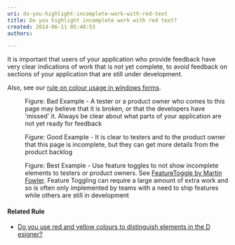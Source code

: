 ```yaml
---
uri: do-you-highlight-incomplete-work-with-red-text
title: Do you highlight incomplete work with red text?
created: 2014-06-11 05:40:53
authors:

---
```





<span class='intro'> <p><span>It is important that users of your application who provide feedback 
have very clear indications of work that is not yet complete, to avoid 
feedback on sections of your application that are still under 
development.</span></p> </span>

<p>Also, see our 
   <a href="http&#58;//www.ssw.com.au/ssw/Standards/rules/rulestobetterwindowsforms.aspx#RedYellowDesigner" target="_blank">rule on colour usage in windows forms</a>.</p><dl class="badImage"><dt>
      <img src="/PublishingImages/4e246f_bad-incomplete-work.jpg" alt="" />
   </dt><dd>Figure&#58; Bad Example - A tester or a product owner who comes to this page may believe that it is broken, or that the developers have 'missed' it. Always be clear about what parts of your application are not yet ready for feedback</dd></dl><dl class="goodImage"><dt>
      <img src="/PublishingImages/400e3f_good-incomplete-work.jpg" alt="" />
   </dt><dd>Figure&#58; Good Example - It is clear to testers and to the product owner that this page is incomplete, but they can get more details from the product backlog</dd></dl><dl class="goodImage"><dt>
      <img src="/PublishingImages/5b99bb_best-incomplete-work.jpg" alt="" />
   </dt><dd>Figure&#58; Best Example - Use feature toggles to not show incomplete elements to testers or product owners. See 
      <a href="http&#58;//martinfowler.com/bliki/FeatureToggle.html" target="_blank">FeatureToggle by Martin Fowler</a>​​. Feature Toggling can require a large amount of extra work and so is often only implemented by teams with a need to ship features while others are still in development​​</dd></dl><h4>Related Rule</h4><ul><li><a href="http&#58;//www.ssw.com.au/ssw/Standards/rules/rulestobetterwindowsforms.aspx#RedYellowDesigner">Do you use red and yellow colours to distinguish elements in the D​esigner?</a></li><a href="http&#58;//www.ssw.com.au/ssw/Standards/rules/rulestobetterwindowsforms.aspx#RedYellowDesigner">
</a></ul>


